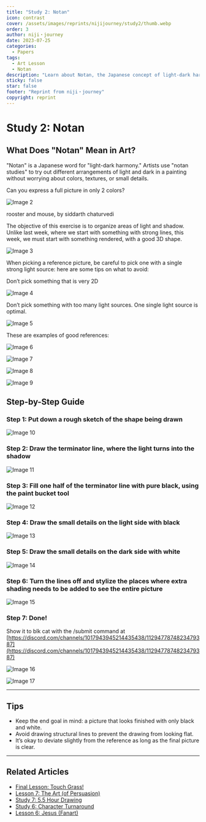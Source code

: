 ```yaml
---
title: "Study 2: Notan"
icon: contrast
cover: /assets/images/reprints/nijijourney/study2/thumb.webp
order: 3
author: niji・journey
date: 2023-07-25
categories:
  - Papers
tags:
  - Art Lesson
  - Notan
description: "Learn about Notan, the Japanese concept of light-dark harmony, and how to apply it in artistic compositions."
sticky: false
star: false
footer: "Reprint from niji・journey"
copyright: reprint
---
```


# Study 2: Notan

## What Does "Notan" Mean in Art?

"Notan" is a Japanese word for "light-dark harmony." Artists use "notan studies" to try out different arrangements of light and dark in a painting without worrying about colors, textures, or small details.

Can you express a full picture in only 2 colors?

![Image 2](/assets/images/reprints/nijijourney/study2/f7577f87-812e-46b6-83ff-98a24eb59a3e.jpg)

rooster and mouse, by siddarth chaturvedi

The objective of this exercise is to organize areas of light and shadow. Unlike last week, where we start with something with strong lines, this week, we must start with something rendered, with a good 3D shape.

![Image 3](/assets/images/reprints/nijijourney/study2/5ba21de5-8f85-4fb3-a82a-e7285b167a57.jpg)

When picking a reference picture, be careful to pick one with a single strong light source: here are some tips on what to avoid:

Don’t pick something that is very 2D

![Image 4](/assets/images/reprints/nijijourney/study2/64752e7c-982b-4511-81f0-7ceb6572ad41.jpg)

Don’t pick something with too many light sources. One single light source is optimal.

![Image 5](/assets/images/reprints/nijijourney/study2/87fd6e6d-eb63-438d-aed3-a2f6f83704e0.jpg)

These are examples of good references:

![Image 6](/assets/images/reprints/nijijourney/study2/50a4c7c7-ba0e-4589-9787-0536767f164b.jpg)

![Image 7](/assets/images/reprints/nijijourney/study2/b785175d-589f-4230-a278-8bb851a439f9.jpg)

![Image 8](/assets/images/reprints/nijijourney/study2/103aad7f-459d-440c-829c-982ee0410478.jpg)

![Image 9](/assets/images/reprints/nijijourney/study2/c571da90-3739-48a2-82ae-5455b24d34fa.jpg)

## Step-by-Step Guide

### Step 1: Put down a rough sketch of the shape being drawn

![Image 10](/assets/images/reprints/nijijourney/study2/63027211-fe2d-48ee-a203-8b7a9e479488.jpg)

### Step 2: Draw the terminator line, where the light turns into the shadow

![Image 11](/assets/images/reprints/nijijourney/study2/e7251e51-bc29-4835-8d08-83ba1841237f.jpg)

### Step 3: Fill one half of the terminator line with pure black, using the paint bucket tool

![Image 12](/assets/images/reprints/nijijourney/study2/a36e7f9c-811e-4d7a-a7d0-dd7a10c1f424.jpg)

### Step 4: Draw the small details on the light side with black

![Image 13](/assets/images/reprints/nijijourney/study2/9792f98a-46a1-457e-939f-dbbc49042539.jpg)

### Step 5: Draw the small details on the dark side with white

![Image 14](/assets/images/reprints/nijijourney/study2/70fa2665-fc04-4ad1-80f9-aaa9f0202a34.jpg)

### Step 6: Turn the lines off and stylize the places where extra shading needs to be added to see the entire picture

![Image 15](/assets/images/reprints/nijijourney/study2/c6b43f83-66c5-42ea-a0e1-38b384bfe76a.jpg)

### Step 7: Done!

Show it to blk cat with the /submit command at [https://discord.com/channels/1017943945214435438/1129477874823479387](https://discord.com/channels/1017943945214435438/1129477874823479387)

![Image 16](/assets/images/reprints/nijijourney/study2/40203fa1-5bca-47e4-ba40-78c46a126237.jpg)

![Image 17](/assets/images/reprints/nijijourney/study2/97bb0469-f39c-416f-a9f3-2ea29111a727.jpg)

---

## Tips

- Keep the end goal in mind: a picture that looks finished with only black and white.
- Avoid drawing structural lines to prevent the drawing from looking flat.
- It’s okay to deviate slightly from the reference as long as the final picture is clear.

---

## Related Articles

- [Final Lesson: Touch Grass!](https://nijijourney.com/blog/niji-final-lesson-touch-grass)
- [Lesson 7: The Art (of Persuasion)](https://nijijourney.com/blog/niji-lesson-7-the-art-of-persuasion)
- [Study 7: 5.5 Hour Drawing](https://nijijourney.com/blog/niji-study-7-5-5-hour-drawing)
- [Study 6: Character Turnaround](https://nijijourney.com/blog/niji-study-6-character-turnaround)
- [Lesson 6: Jesus (Fanart)](https://nijijourney.com/blog/niji-lesson-6-jesus-fanart)